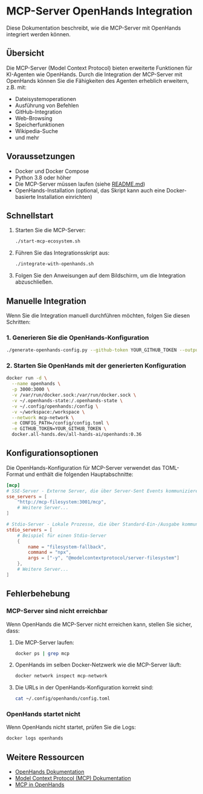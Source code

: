 # MCP-Server OpenHands Integration

Diese Dokumentation beschreibt, wie die MCP-Server mit OpenHands integriert werden können.

## Übersicht

Die MCP-Server (Model Context Protocol) bieten erweiterte Funktionen für KI-Agenten wie OpenHands. Durch die Integration der MCP-Server mit OpenHands können Sie die Fähigkeiten des Agenten erheblich erweitern, z.B. mit:

- Dateisystemoperationen
- Ausführung von Befehlen
- GitHub-Integration
- Web-Browsing
- Speicherfunktionen
- Wikipedia-Suche
- und mehr

## Voraussetzungen

- Docker und Docker Compose
- Python 3.8 oder höher
- Die MCP-Server müssen laufen (siehe [README.md](README.md))
- OpenHands-Installation (optional, das Skript kann auch eine Docker-basierte Installation einrichten)

## Schnellstart

1. Starten Sie die MCP-Server:
   ```bash
   ./start-mcp-ecosystem.sh
   ```

2. Führen Sie das Integrationsskript aus:
   ```bash
   ./integrate-with-openhands.sh
   ```

3. Folgen Sie den Anweisungen auf dem Bildschirm, um die Integration abzuschließen.

## Manuelle Integration

Wenn Sie die Integration manuell durchführen möchten, folgen Sie diesen Schritten:

### 1. Generieren Sie die OpenHands-Konfiguration

```bash
./generate-openhands-config.py --github-token YOUR_GITHUB_TOKEN --output ~/.config/openhands/config.toml
```

### 2. Starten Sie OpenHands mit der generierten Konfiguration

```bash
docker run -d \
  --name openhands \
  -p 3000:3000 \
  -v /var/run/docker.sock:/var/run/docker.sock \
  -v ~/.openhands-state:/.openhands-state \
  -v ~/.config/openhands:/config \
  -v ~/workspace:/workspace \
  --network mcp-network \
  -e CONFIG_PATH=/config/config.toml \
  -e GITHUB_TOKEN=YOUR_GITHUB_TOKEN \
  docker.all-hands.dev/all-hands-ai/openhands:0.36
```

## Konfigurationsoptionen

Die OpenHands-Konfiguration für MCP-Server verwendet das TOML-Format und enthält die folgenden Hauptabschnitte:

```toml
[mcp]
# SSE-Server - Externe Server, die über Server-Sent Events kommunizieren
sse_servers = [
    "http://mcp-filesystem:3001/mcp",
    # Weitere Server...
]

# Stdio-Server - Lokale Prozesse, die über Standard-Ein-/Ausgabe kommunizieren
stdio_servers = [
    # Beispiel für einen Stdio-Server
    {
        name = "filesystem-fallback",
        command = "npx",
        args = ["-y", "@modelcontextprotocol/server-filesystem"]
    },
    # Weitere Server...
]
```

## Fehlerbehebung

### MCP-Server sind nicht erreichbar

Wenn OpenHands die MCP-Server nicht erreichen kann, stellen Sie sicher, dass:

1. Die MCP-Server laufen:
   ```bash
   docker ps | grep mcp
   ```

2. OpenHands im selben Docker-Netzwerk wie die MCP-Server läuft:
   ```bash
   docker network inspect mcp-network
   ```

3. Die URLs in der OpenHands-Konfiguration korrekt sind:
   ```bash
   cat ~/.config/openhands/config.toml
   ```

### OpenHands startet nicht

Wenn OpenHands nicht startet, prüfen Sie die Logs:

```bash
docker logs openhands
```

## Weitere Ressourcen

- [OpenHands Dokumentation](https://docs.all-hands.dev/)
- [Model Context Protocol (MCP) Dokumentation](https://modelcontextprotocol.io/)
- [MCP in OpenHands](https://docs.all-hands.dev/modules/usage/mcp)